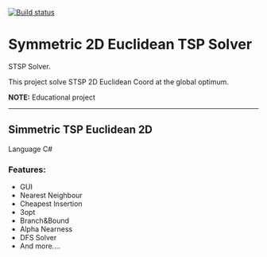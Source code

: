[![Build status](https://ci.appveyor.com/api/projects/status/86sgc9xd2wy5u5fs/branch/master?svg=true)](https://ci.appveyor.com/project/Raffaello/stsp/branch/master)


# Symmetric 2D Euclidean TSP Solver

STSP Solver.

This project solve STSP 2D Euclidean Coord at the global optimum.

**NOTE:** Educational project

----

## Simmetric TSP Euclidean 2D 
Language C#

### Features:
- GUI
- Nearest Neighbour
- Cheapest Insertion
- 3opt
- Branch&Bound
- Alpha Nearness
- DFS Solver
- And more....
